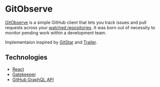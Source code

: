 # GitObserve

[GitObserve](https://apaunchev.github.io/gitobserve) is a simple GitHub client that lets you track issues and pull requests across your [watched repositories](http://github.com/watching). It was born out of necessity to monitor pending work within a development team.

Implementaion inspired by [GitStar](https://github.com/GraphQLCollege/gitstar) and [Trailer](https://github.com/ptsochantaris/trailer).

## Technologies

- [React](https://reactjs.org/)
- [Gatekeeper](https://github.com/prose/gatekeeper)
- [GitHub GraphQL API](https://developer.github.com/v4/)
